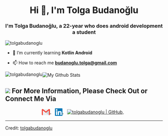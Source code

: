 <h1 align="center">Hi 👋, I'm Tolga Budanoğlu</h1>
<h3 align="center">I'm Tolga Budanoğlu, a 22-year  who does android development  a student</h3>

<p align="left"> <img src="https://komarev.com/ghpvc/?username=tolgabudanoglu" alt="tolgabudanoglu" /> </p>



- 🌱 I’m currently learning **Kotlin Android**

- 📫 How to reach me **budanoglu.tolga@gmail.com**



<p align="center">
  <img align="left" src="https://github-readme-stats.vercel.app/api/top-langs/?username=tolgabudanoglu&layout=compact&hide=html&theme=radical" alt="tolgabudanoglu" /></p>

<img align="center" src="https://github-readme-stats.vercel.app/api?username=tolgabudanoglu&&show_icons=true&theme=radical" alt="My Github Stats">
</p>



  
 


</p>

## <img src='https://raw.githubusercontent.com/ShahriarShafin/ShahriarShafin/main/Assets/handshake.gif' width="80px"> For More Information, Please Check Out or Connect Me Via
<p align="center">
  <a href="mailto:budanoglu.tolga@gmail.com" >
    <img align="center" alt="tolgabudanoglu | Gmail" width="26px" src="https://github.com/SatYu26/SatYu26/blob/master/Assets/Gmail.svg" />
  </a> &nbsp;&nbsp;
  
  <a href="https://www.linkedin.com/in/tolga-budanoğlu/" target="_blank">
    <img align="center" alt="tolgabudanoglu | Linkedin" width="24px" src="https://github.com/SatYu26/SatYu26/blob/master/Assets/Linkedin.svg" />
  </a> &nbsp;&nbsp;
  
  
  
 
  
  <a href="https://profile-summary-for-github.herokuapp.com/user/tolgabudanoglu" target="_blank">
    <img align="center" alt="tolgabudanoglu | GitHub" width="26px" src="https://upload.wikimedia.org/wikipedia/commons/thumb/a/ae/Github-desktop-logo-symbol.svg/1024px-Github-desktop-logo-symbol.svg.png" />
  </a> &nbsp;&nbsp;
<p> 


----
Credit: [tolgabudanoglu](https://github.com/tolgabudanoglu)


